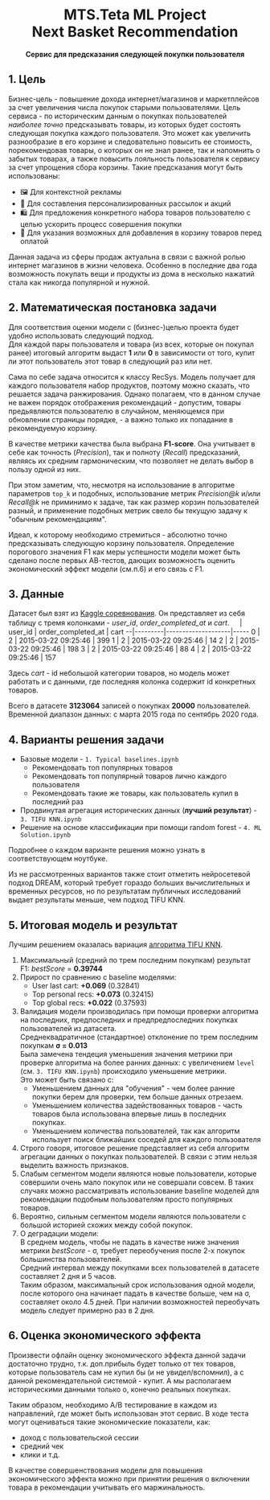 <h1 align="center">MTS.Teta ML Project<br>Next Basket Recommendation</h1>
<p align="center"><b>Сервис для предсказания следующей покупки пользователя</b></p>

## 1. Цель
Бизнес-цель - повышение дохода интернет/магазинов и маркетплейсов за счет увеличения числа покупок старыми пользователями.
Цель сервиса - по историческим данным о покупках пользователей *наиболее точно* предсказывать товары, из которых будет состоять следующая покупка каждого пользователя.  Это может как увеличить разнообразие в его корзине и следовательно повысить ее стоимость, порекомендовав товары, о которых он не знал ранее, так и напомнить о забытых товарах, а также повысить лояльность пользователя к сервису за счет упрощения сбора корзины.
 Такие предсказания могут быть использованы:
* 🖼 Для контекстной рекламы
* 📧 Для составления персонализированных рассылок и акций
* 🛍 Для предложения конкретного набора товаров пользователю с целью ускорить процесс совершения покупки
* 🛒 Для указания возможных для добавления в корзину товаров перед оплатой

Данная задача из сферы продаж актуальна в связи с важной ролью интернет магазинов в жизни человека. Особенно в последние два года возможность покупать вещи и продукты из дома в несколько нажатий стала как никогда популярной и нужной.

## 2. Математическая постановка задачи
Для соответствия оценки модели с (бизнес-)целью проекта будет удобно использовать следующий подход.  
Для каждой пары пользователя и товара (из всех, которые он покупал ранее) итоговый алгоритм выдаст **1** или **0** в зависимости от того, купит ли этот пользователь этот товар в следующий раз или нет.    

Сама по себе задача относится к классу RecSys. Модель получает для каждого пользователя набор продуктов, поэтому можно сказать, что решается задача ранжирования. Однако полагаем, что в данном случае не важен порядок отображения рекомендаций - допустим, товары предьявляются пользователю в случайном, меняющемся при обновлении страницы порядке, - а важно только их попадание в рекомендуемую корзину.

В качестве метрики качества была выбрана **F1-score**. Она учитывает в себе как точность (_Precision_), так и полноту (_Recall_) предсказаний, являясь их средним гармоническим, что позволяет не делать выбор в пользу одной из них.  

При этом заметим, что, несмотря на использование в алгоритме параметров `top_k` и подобных, использование метрик _Precision@k_ и/или _Recall@k_ не приминимо к задаче, так как размер корзин пользователей разный, и применение подобных метрик свело бы текущую задачу к "обычным рекомендациям".

Идеал, к которому необходимо стремиться - абсолютно точно предсказывать следующую корзину пользователя. Определение порогового значения F1 как меры успешности модели может быть сделано после первых АВ-тестов, дающих возможность оценить экономический эффект модели (см.п.6) и его связь с F1.

## 3. Данные
Датасет был взят из [Kaggle соревнования](https://www.kaggle.com/c/sbermarket-internship-competition/).
Он представляет из себя таблицу с тремя колонками - *user_id*, *order_completed_at* и *cart*.
  ᅠ |	user_id | order_completed_at | cart
--|---------|--------------------|-----
0 |	2	| 2015-03-22 09:25:46	| 399
1	| 2	| 2015-03-22 09:25:46	| 14
2	| 2	| 2015-03-22 09:25:46	| 198
3	| 2	| 2015-03-22 09:25:46	| 88
4	| 2 |	2015-03-22 09:25:46	| 157  

Здесь *cart* - id небольшой категории товаров, но модель может работать и с данными, где последняя колонка содержит id конкретных товаров.  

Всего в датасете **3123064** записей о покупках **20000** пользователей. Временной диапазон данных: с марта 2015 года по сентябрь 2020 года.

## 4. Варианты решения задачи
* Базовые модели - `1. Typical baselines.ipynb`
    * Рекомендовать топ популярных товаров
    * Рекомендовать топ популярный товаров лично каждого пользователя
    * Рекомендовать такие же товары, как пользователь купил в последний раз
* Продвинутая агрегация исторических данных (**лучший результат**) - `3. TIFU KNN.ipynb`
* Решение на основе классификации при помощи random forest - `4. ML Solution.ipynb`

Подробнее о каждом варианте решения можно узнать в соответствующем ноутбуке.

Из не рассмотренных вариантов также стоит отметить нейросетевой подход DREAM, который требует гораздо больших вычислительных и временных ресурсов, но по результатам публичных исследований выдает результаты меньше, чем подход TIFU KNN.

## 5. Итоговая модель и результат
Лучшим решением оказалась вариация [алгоритма TIFU KNN](https://arxiv.org/pdf/2006.00556.pdf).
1. Максимальный (средний по трем последним покупкам) результат F1: _bestScore_ = **0.39744**
2. Прирост по сравнению с baseline моделями:
    - User last cart: **+0.069** (0.32841)
    - Top personal recs: **+0.073** (0.32415)
    - Top global recs: **+0.022** (0.37593)  
3. Валидация модели производилась при помощи проверки алгоритма на последних, предпоследних и предпредпоследних покупках пользователей из датасета.  
Среднеквадратичное (стандартное) отклонение по трем последним покупкам **σ = 0.013**  
Была замечена тендеция уменьшения значения метрики при проверке алгоритма на более ранних данных: с увеличением `level` (см. `3. TIFU KNN.ipynb`) происходило уменьшение метрики.   
Это может быть связано с:
    - Уменьшением данных для "обучения" - чем более ранние покупки берем для проверки, тем больше данных отрезаем.
    - Уменьшением количества задействованных товаров - часть товаров была использована впервые лишь в последних покупках.
    - Уменьшением количества пользователей, так как алгоритм использует поиск ближайших соседей для каждого пользователя
4. Строго говоря, итоговое решение представляет из себя алгоритм агрегации данных о покупках пользователей. В связи с этим нельзя выделить важность признаков.
5. Слабым сегментом модели являются новые пользователи, которые совершили очень мало покупок или не совершали совсем. В таких случаях можно рассматривать использование baseline моделей для рекомендации подобным пользователям просто популярных товаров.
6. Вероятно, сильным сегментом модели являются пользователи с большой историей схожих между собой покупок.
7. О деградации модели:  
В среднем модель, чтобы не падать в качестве ниже значения метрики _bestScore_ - σ, требует переобучения после 2-х покупок большинства пользователей.  
Cредний интервал между покупками всех пользователей в датасете составляет 2 дня и 5 часов.  
Таким образом, максимальный срок использования одной модели, после которого она начинает падать в качестве больше, чем на σ, составляет около 4.5 дней. При наличии возможностей переобучать модель следует примерно раз в 2 дня.

## 6. Оценка экономического эффекта
Произвести офлайн оценку экономического эффекта данной задачи достаточно трудно, т.к. доп.прибыль будет только от тех товаров, которые пользователь сам не купил бы (и не увидел/вспомнил), а с данной рекомендательной системой - купит. А мы располагаем историческими данными только о, конечно реальных покупках.

Таким образом, необходимо А/B тестирование в каждом из направлений, где может быть использован этот сервис. В ходе теста могут оцениваться такие экономические показатели, как:
- доход с пользовательской сессии
- средний чек
- клики
и т.д.

В качестве совершенствования модели для повышения экономического эффекта можно при принятии решения о включении товара в рекомендации учитывать его маржинальность.
